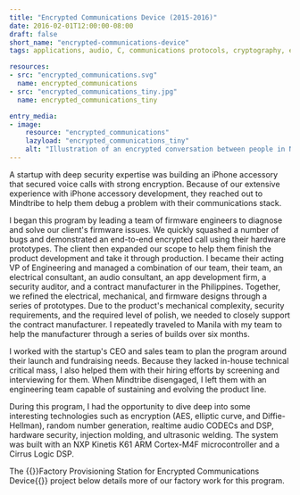 ```yaml
---
title: "Encrypted Communications Device (2015-2016)"
date: 2016-02-01T12:00:00-08:00
draft: false
short_name: "encrypted-communications-device"
tags: applications, audio, C, communications protocols, cryptography, electrical, firmware, hiring, injection molding, iOS, low power design, manufacturing, mechanical, OTA update, program management, security, test, ultrasonic welding, USB

resources:
- src: "encrypted_communications.svg"
  name: encrypted_communications
- src: "encrypted_communications_tiny.jpg"
  name: encrypted_communications_tiny

entry_media:
- image:
    resource: "encrypted_communications"
    lazyload: "encrypted_communications_tiny"
    alt: "Illustration of an encrypted conversation between people in New York and London"
---
```

A startup with deep security expertise was building an iPhone accessory that secured voice calls with
strong encryption. Because of our extensive experience with iPhone accessory development, they
reached out to Mindtribe to help them debug a problem with their communications stack.

I began this program by leading a team of firmware engineers to diagnose and solve our client's
firmware issues. We quickly squashed a number of bugs and demonstrated an end-to-end encrypted call
using their hardware prototypes. The client then expanded our scope to help them finish the product
development and take it through production. I became their acting VP of Engineering and managed a
combination of our team, their team, an electrical consultant, an audio consultant, an app
development firm, a security auditor, and a contract manufacturer in the Philippines. Together, we
refined the electrical, mechanical, and firmware designs through a series of prototypes. Due to the
product's mechanical complexity, security requirements, and the required level of polish, we needed
to closely support the contract manufacturer. I repeatedly traveled to Manila with my team to help
the manufacturer through a series of builds over six months.

I worked with the startup's CEO and sales team to plan the program around their launch and
fundraising needs. Because they lacked in-house technical critical mass, I also helped them with
their hiring efforts by screening and interviewing for them. When Mindtribe disengaged, I left them
with an engineering team capable of sustaining and evolving the product line.

During this program, I had the opportunity to dive deep into some interesting technologies such as
encryption (AES, elliptic curve, and Diffie-Hellman), random number generation, realtime audio
CODECs and DSP, hardware security, injection molding, and ultrasonic welding. The system was built
with an NXP Kinetis K61 ARM Cortex-M4F microcontroller and a Cirrus Logic DSP.

The {{<scrollanchor href="#factory-provisioning-for-encrypted-communications-device">}}Factory Provisioning Station for Encrypted Communications Device{{</scrollanchor>}} project below details more of our
factory work for this program.
